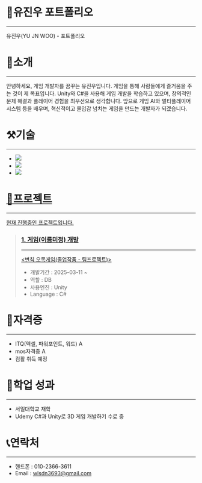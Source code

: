 # 📜유진우 포트폴리오
---
유진우(YU JN WOO) - 포트폴리오
# 👋소개
---
안녕하세요, 게임 개발자를 꿈꾸는 유진우입니다.
게임을 통해 사람들에게 즐거움을 주는 것이 제 목표입니다. Unity와 C#을 사용해 게임 개발을 학습하고 있으며, 창의적인 문제 해결과 플레이어 경험을 최우선으로 생각합니다. 앞으로 게임 AI와 멀티플레이어 시스템 등을 배우며, 혁신적이고 몰입감 넘치는 게임을 만드는 개발자가 되겠습니다.

# ⚒기술
---
+ <a href="https://github.com/JIN-YOO-YU/Study-Note"> <img src="https://img.shields.io/badge/unity-%23000000.svg?style=for-the-badge&logo=unity&logoColor=white"/></a>
+ <a href="https://github.com/JIN-YOO-YU/Study-Note"><img src="https://img.shields.io/badge/c%23-%23239120.svg?style=for-the-badge&logo=c-sharp&logoColor=white"/></a>
+ <a href="https://github.com/JIN-YOO-YU/Study-Note"><img src="https://img.shields.io/badge/Java-007396?style=flat&logo=OpenJDK&logoColor=white"/>


# 📝프로젝트
---
현재 진행중인 프로젝트입니다.

> ### 1. 게임(이름미정) 개발
> ---
> <a href="https://github.com/JIN-YOO-YU/Omok"><변칙 오목게임(졸업작품 - 팀프로젝트)></a>
> + 개발기간 : 2025-03-11 ~
> + 역할 : DB
> + 사용엔진 : Unity
> + Language : C#


# 🧰자격증
---
+ ITQ(엑셀, 파워포인트, 워드) A
+ mos자격증 A
+ 컴활 취득 예정


# 💼학업 성과
---
+ 서일대학교 재학
+ Udemy C#과 Unity로 3D 게임 개발하기 수료 중


# 📞연락처
---
+ 핸드폰 : 010-2366-3611
+ Email : wlsdn3693@gmail.com
